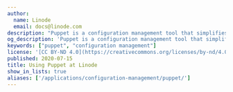 ```yaml
---
author:
  name: Linode
  email: docs@linode.com
description: "Puppet is a configuration management tool that simplifies system administration. Puppet uses a client/server model in which your managed nodes, running a process called the Puppet agent, talk to and pull down configuration profiles from a Puppet master."
og_description: 'Puppet is a configuration management tool that simplifies system administration. Puppet uses a client/server model in which your managed nodes, running a process called the Puppet agent, talk to and pull down configuration profiles from a Puppet master.'
keywords: ["puppet", "configuration management"]
license: '[CC BY-ND 4.0](https://creativecommons.org/licenses/by-nd/4.0)'
published: 2020-07-15
title: Using Puppet at Linode
show_in_lists: true
aliases: ['/applications/configuration-management/puppet/']
---
```


